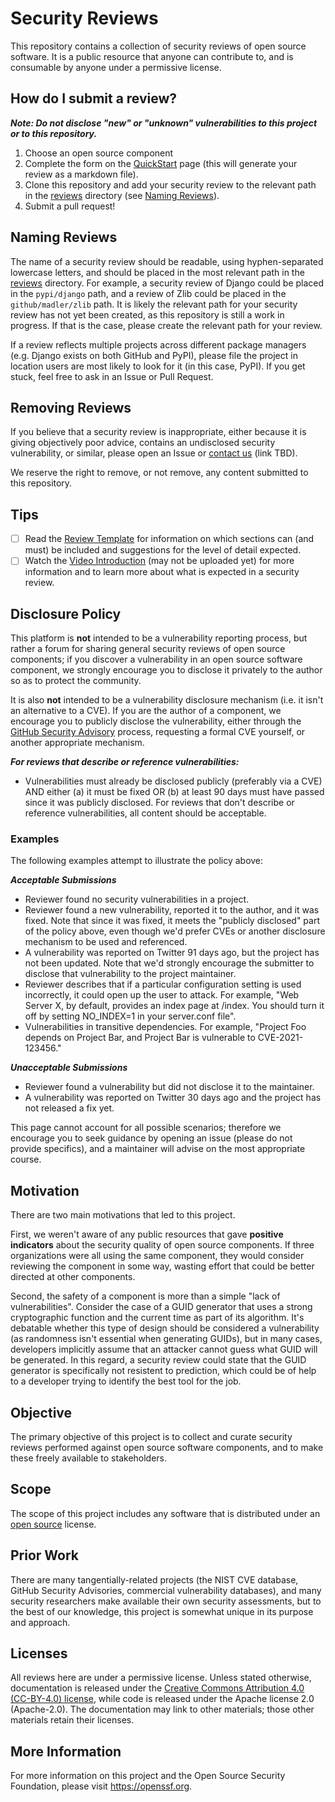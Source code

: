 # Security Reviews

This repository contains a collection of security reviews of open source software. It is a public resource that anyone can contribute to, and is consumable by anyone under a permissive license.

## How do I submit a review?

***Note: Do not disclose "new" or "unknown" vulnerabilities to this project or to this repository.***

1. Choose an open source component
2. Complete the form on the [QuickStart](https://ossf.github.io/security-reviews/quickstart.html) page (this will generate your review as a markdown file).
2. Clone this repository and add your security review to the relevant path in the [reviews](https://github.com/ossf/security-reviews/tree/main/reviews) directory (see [Naming Reviews](#naming-reviews)).
3. Submit a pull request!

## Naming Reviews

The name of a security review should be readable, using hyphen-separated lowercase
letters, and should be placed in the most relevant path in the [reviews](https://github.com/ossf/security-reviews/tree/main/reviews) directory. For example, a security review of Django could be placed in the `pypi/django` path, and a review of Zlib could be placed in the `github/madler/zlib` path. It is likely the relevant path for your security review has not yet been created, as this repository is still a work in progress. If that is the case, please create the relevant path for your review.

If a review reflects multiple projects across different package managers (e.g.
Django exists on both GitHub and PyPI), please file the project in location
users are most likely to look for it (in this case, PyPI). If you get stuck,
feel free to ask in an Issue or Pull Request.

## Removing Reviews

If you believe that a security review is inappropriate, either because
it is giving objectively poor advice, contains an undisclosed security
vulnerability, or similar, please open an Issue or [contact us](#) (link TBD).

We reserve the right to remove, or not remove, any content submitted
to this repository.

## Tips

- [ ] Read the [Review Template](template.md) for information on which sections can (and must) be included and suggestions for the level of detail expected.
- [ ] Watch the [Video Introduction](#) (may not be uploaded yet) for more information and to learn more about what is expected in a security review.

## Disclosure Policy

This platform is **not** intended to be a vulnerability reporting process, but rather a forum for sharing general security reviews of open source components; if you
discover a vulnerability in an open source software component, we
strongly encourage you to disclose it privately to the author so as
to protect the community.

It is also **not** intended to be a vulnerability disclosure mechanism
(i.e. it isn't an alternative to a CVE). If you are the author of a
component, we encourage you to publicly disclose the vulnerability,
either through the
[GitHub Security Advisory](https://docs.github.com/en/free-pro-team@latest/github/managing-security-vulnerabilities/about-github-security-advisories)
process, requesting a formal CVE yourself, or another appropriate
mechanism.

***For reviews that describe or reference vulnerabilities:***

 * Vulnerabilities must already be disclosed publicly (preferably via a CVE) AND either (a) it must be fixed OR (b) at least 90 days must have passed since it was publicly disclosed.
For reviews that don't describe or reference vulnerabilities, all content should be acceptable.

### Examples

The following examples attempt to illustrate the policy above:

***Acceptable Submissions***

 * Reviewer found no security vulnerabilities in a project.
 * Reviewer found a new vulnerability, reported it to the author, and it was fixed. Note that since it was fixed, it meets the "publicly disclosed" part of the policy above, even though we'd prefer CVEs or another disclosure mechanism to be used and referenced.
 * A vulnerability was reported on Twitter 91 days ago, but the project has not been updated. Note that we'd strongly encourage the submitter to disclose that vulnerability to the project maintainer.
 * Reviewer describes that if a particular configuration setting is used incorrectly, it could open up the user to attack. For example, "Web Server X, by default, provides an index page at /index. You should turn it off by setting NO_INDEX=1 in your server.conf file".
 * Vulnerabilities in transitive dependencies. For example, "Project Foo depends on Project Bar, and Project Bar is vulnerable to CVE-2021-123456."

***Unacceptable Submissions***

 * Reviewer found a vulnerability but did not disclose it to the maintainer.
 * A vulnerability was reported on Twitter 30 days ago and the project has not released a fix yet.

This page cannot account for all possible scenarios; therefore we encourage you to seek guidance by opening an issue (please do not provide specifics), and a maintainer will advise on the most appropriate course.

## Motivation

There are two main motivations that led to this project.

First, we weren't aware of any public resources that gave **positive indicators**
about the security quality of open source components. If three
organizations were all using the same component, they would consider
reviewing the component in some way, wasting effort that could
be better directed at other components.

Second, the safety of a component is more than a simple "lack of
vulnerabilities". Consider the case of a GUID generator that uses a
strong cryptographic function and the current time as part of its
algorithm. It's debatable whether this type of design should
be considered a vulnerability (as randomness isn't essential when
generating GUIDs), but in many cases, developers implicitly
assume that an attacker cannot guess what GUID will be generated.
In this regard, a security review could state that the
GUID generator is specifically not resistent to prediction, which
could be of help to a developer trying to identify the best tool
for the job.

## Objective

The primary objective of this project is to collect and curate
security reviews performed against open source software components,
and to make these freely available to stakeholders.

## Scope

The scope of this project includes any software that is distributed
under an [open source](https://opensource.org/licenses) license.

## Prior Work

There are many tangentially-related projects (the NIST CVE database,
GitHub Security Advisories, commercial vulnerability databases), and
many security researchers make available their own security assessments,
but to the best of our knowledge, this project is somewhat unique
in its purpose and approach.

## Licenses

All reviews here are under a permissive license.
Unless stated otherwise, documentation is released under the
[Creative Commons Attribution 4.0 (CC-BY-4.0) license](https://creativecommons.org/licenses/by/4.0/legalcode.txt),
while code is released under the Apache license 2.0 (Apache-2.0).
The documentation may link to other materials; those other materials retain
their licenses.

## More Information

For more information on this project and the Open Source Security
Foundation, please visit https://openssf.org.
